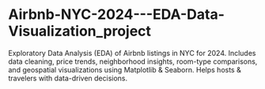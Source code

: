 # Airbnb-NYC-2024---EDA-Data-Visualization_project
Exploratory Data Analysis (EDA) of Airbnb listings in NYC for 2024. Includes data cleaning, price trends, neighborhood insights, room-type comparisons, and geospatial visualizations using Matplotlib &amp; Seaborn. Helps hosts &amp; travelers with data-driven decisions.
